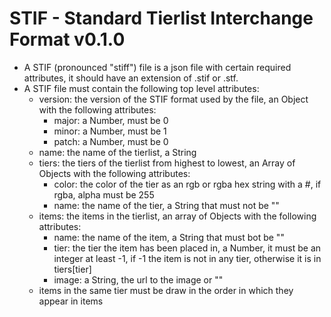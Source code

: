# STIF - Standard Tierlist Interchange Format v0.1.0

 - A STIF (pronounced "stiff") file is a json file with certain required attributes, it should have an extension of .stif or .stf.
 - A STIF file must contain the following top level attributes:
    - version: the version of the STIF format used by the file, an Object with the following attributes:
        - major: a Number, must be 0
        - minor: a Number, must be 1
        - patch: a Number, must be 0
    - name: the name of the tierlist, a String
    - tiers: the tiers of the tierlist from highest to lowest, an Array of Objects with the following attributes:
        - color: the color of the tier as an rgb or rgba hex string with a #, if rgba, alpha must be 255
        - name: the name of the tier, a String that must not be ""
    - items: the items in the tierlist, an array of Objects with the following attributes:
        - name: the name of the item, a String that must bot be ""
        - tier: the tier the item has been placed in, a Number, it must be an integer at least -1, if -1 the item is not in any tier, otherwise it is in  tiers[tier]
        - image: a String, the url to the image or ""
    - items in the same tier must be draw in the order in which they appear in items
